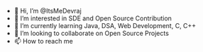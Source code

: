 - 👋 Hi, I’m @ItsMeDevraj
- 👀 I’m interested in SDE and Open Source Contribution
- 🌱 I’m currently learning Java, DSA, Web Development, C, C++
- 💞️ I’m looking to collaborate on Open Source Projects
- 📫 How to reach me 

<!---
ItsMeDevraj/ItsMeDevraj is a ✨ special ✨ repository because its `README.md` (this file) appears on your GitHub profile.
You can click the Preview link to take a look at your changes.
--->
